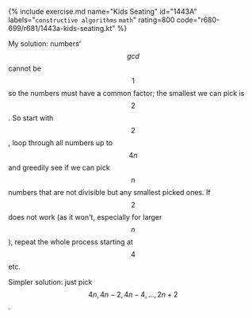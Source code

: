 {% include exercise.md name="Kids Seating" id="1443A" labels="`constructive algorithms` `math`" rating=800 code="r680-699/r681/1443a-kids-seating.kt" %}

My solution: numbers' $$gcd$$ cannot be $$1$$ so the numbers must have a common factor; the smallest we can pick is $$2$$.  So start with $$2$$, loop through all numbers up to $$4n$$ and greedily see if we can pick $$n$$ numbers that are not divisible but any smallest picked ones.  If $$2$$ does not work (as it won't, especially for larger $$n$$), repeat the whole process starting at $$4$$ etc.

Simpler solution: just pick $$4n, 4n-2, 4n-4, \ldots, 2n+2$$.
